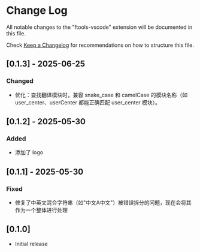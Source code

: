# Change Log

All notable changes to the "ftools-vscode" extension will be documented in this file.

Check [Keep a Changelog](http://keepachangelog.com/) for recommendations on how to structure this file.

## [0.1.3] - 2025-06-25

### Changed

- 优化：查找翻译模块时，兼容 snake_case 和 camelCase 的模块名称（如 user_center、userCenter 都能正确匹配 user_center 模块）。

## [0.1.2] - 2025-05-30

### Added

- 添加了 logo

## [0.1.1] - 2025-05-30

### Fixed

- 修复了中英文混合字符串（如"中文A中文"）被错误拆分的问题，现在会将其作为一个整体进行处理

## [0.1.0]

- Initial release
